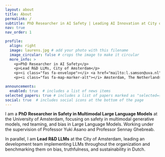 ```yaml
---
layout: about
title: About
permalink: /
subtitle: PhD Researcher in AI Safety | Leading AI Innovation at City of Amsterdam
nav: true
nav_order: 1

profile:
  align: right
  image: laurens.jpg # add your photo with this filename
  image_circular: false # crops the image to make it circular
  more_info: >
    <p>PhD Researcher in AI Safety</p>
    <p>Lead R&D LLMs, City of Amsterdam</p>
    <p><i class="fas fa-envelope"></i> <a href="mailto:l.samson@uva.nl">l.samson@uva.nl</a></p>
    <p><i class="fas fa-map-marker-alt"></i> Amsterdam, The Netherlands</p>

announcements:
  enabled: true  # includes a list of news items
selected_papers: true # includes a list of papers marked as "selected={true}"
social: true  # includes social icons at the bottom of the page
---
```


I am a **PhD Researcher in Safety in Multimodal Large Language Models** at the University of Amsterdam, focusing on safety in multimodal generative models, red teaming, and bias in Large Language Models. Working under the supervision of Professor Yuki Asano and Professor Sennay Ghebreab.

In parallel, I am **Lead R&D LLMs** at the City of Amsterdam, leading an development team implementing LLMs throughout the organization and benchmarking them on bias, truthfulness, and sustainability in Dutch.

